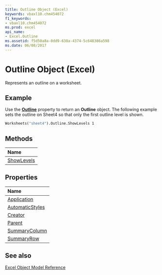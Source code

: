 ```yaml
---
title: Outline Object (Excel)
keywords: vbaxl10.chm454072
f1_keywords:
- vbaxl10.chm454072
ms.prod: excel
api_name:
- Excel.Outline
ms.assetid: f5d50a8a-0dd9-638a-4374-5c648386a598
ms.date: 06/08/2017
---
```



# Outline Object (Excel)

Represents an outline on a worksheet.


## Example

Use the  **[Outline](Excel.Worksheet.Outline.md)** property to return an **Outline** object. The following example sets the outline on Sheet4 so that only the first outline level is shown.


```vb
Worksheets("sheet4").Outline.ShowLevels 1
```


## Methods



|**Name**|
|:-----|
|[ShowLevels](Excel.Outline.ShowLevels.md)|

## Properties



|**Name**|
|:-----|
|[Application](Excel.Outline.Application.md)|
|[AutomaticStyles](Excel.Outline.AutomaticStyles.md)|
|[Creator](Excel.Outline.Creator.md)|
|[Parent](Excel.Outline.Parent.md)|
|[SummaryColumn](Excel.Outline.SummaryColumn.md)|
|[SummaryRow](Excel.Outline.SummaryRow.md)|

## See also


[Excel Object Model Reference](./overview/Excelobject-model.md)
